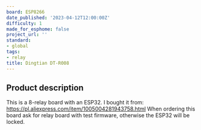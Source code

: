 ```yaml
---
board: ESP8266
date_published: '2023-04-12T12:00:00Z'
difficulty: 1
made_for_esphome: false
project_url: ''
standard:
- global
tags:
- relay
title: Dingtian DT-R008
---
```


## Product description

This is a 8-relay board with an ESP32.
I bought it from: https://pl.aliexpress.com/item/1005004281943758.html
When ordering this board ask for relay board with test firmware, otherwise the ESP32 will be locked.